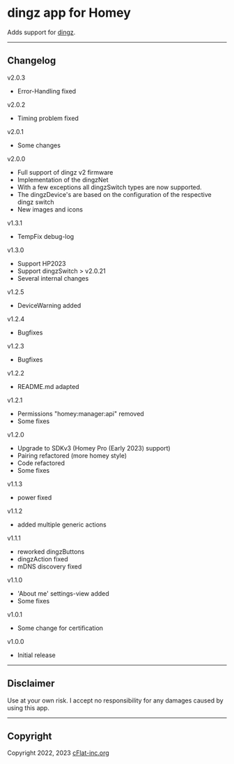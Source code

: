 # dingz app for Homey

Adds support for [dingz](https://www.dingz.ch/).

---

## Changelog

v2.0.3

- Error-Handling fixed

v2.0.2

- Timing problem fixed

v2.0.1

- Some changes

v2.0.0

- Full support of dingz v2 firmware
- Implementation of the dingzNet
- With a few exceptions all dingzSwitch types are now supported.
- The dingzDevice's are based on the configuration of the respective dingz switch
- New images and icons

v1.3.1

- TempFix debug-log

v1.3.0

- Support HP2023
- Support dingzSwitch > v2.0.21
- Several internal changes

v1.2.5

- DeviceWarning added

v1.2.4

- Bugfixes

v1.2.3

- Bugfixes

v1.2.2

- README.md adapted

v1.2.1

- Permissions "homey:manager:api" removed
- Some fixes

v1.2.0

- Upgrade to SDKv3 (Homey Pro (Early 2023) support)
- Pairing refactored (more homey style)
- Code refactored
- Some fixes

v1.1.3

- power fixed

v1.1.2

- added multiple generic actions

v1.1.1

- reworked dingzButtons
- dingzAction fixed
- mDNS discovery fixed

v1.1.0

- 'About me' settings-view added
- Some fixes

v1.0.1

- Some change for certification

v1.0.0

- Initial release

---

## Disclaimer

Use at your own risk. I accept no responsibility for any damages caused by using this app.

---

## Copyright

Copyright 2022, 2023 [cFlat-inc.org](https://cFlat-inc.org)
